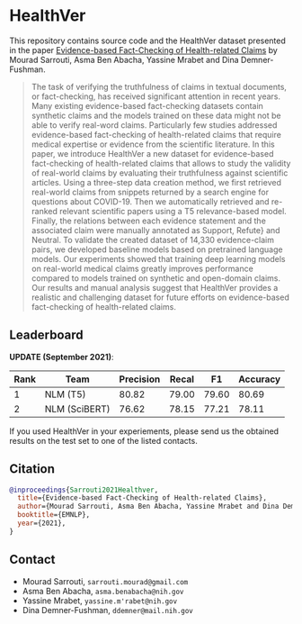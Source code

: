 # HealthVer

This repository contains source code and the HealthVer dataset presented in the paper [Evidence-based Fact-Checking of Health-related Claims]() by Mourad Sarrouti, Asma Ben Abacha, Yassine Mrabet and Dina Demner-Fushman.

> The task of verifying the truthfulness of claims in textual documents, or fact-checking, has received significant attention in recent years. Many existing evidence-based fact-checking datasets contain synthetic claims and the models trained on these data might not be able to verify real-word claims. Particularly few studies addressed evidence-based fact-checking of health-related claims that require medical expertise or evidence from the scientific literature.
In this paper, we introduce HealthVer a new dataset for evidence-based fact-checking of health-related claims that allows to study the validity of real-world claims by evaluating their truthfulness against scientific articles. Using a three-step data creation method, we first retrieved real-world claims from snippets returned by a search engine for questions about COVID-19. Then we automatically retrieved and re-ranked relevant scientific papers using a T5 relevance-based model. Finally, the relations between each evidence statement and the associated claim were manually annotated as Support, Refute} and Neutral. To validate the created dataset of 14,330 evidence-claim pairs, we developed baseline models based on pretrained language models. Our experiments showed that training deep learning models on real-world medical claims greatly improves performance compared to models trained on synthetic and open-domain claims. Our results and manual analysis suggest that HealthVer provides a realistic and challenging dataset for future efforts on evidence-based fact-checking of health-related claims.

## Leaderboard

**UPDATE (September 2021)**:

Rank | Team | Precision | Recal | F1 | Accuracy 
--- | --- | --- | --- |--- |--- 
1 | NLM (T5) | 80.82|79.00|79.60|80.69
2 | NLM (SciBERT) | 76.62|78.15|77.21|78.11

If you used HealthVer in your experiements, please send us the obtained results on the test set to one of the listed contacts. 

## Citation

```bibtex
@inproceedings{Sarrouti2021Healthver,
  title={Evidence-based Fact-Checking of Health-related Claims},
  author={Mourad Sarrouti, Asma Ben Abacha, Yassine Mrabet and Dina Demner-Fushman},
  booktitle={EMNLP},
  year={2021},
}
```

## Contact

- Mourad Sarrouti, `sarrouti.mourad@gmail.com`
- Asma Ben Abacha, `asma.benabacha@nih.gov`
- Yassine Mrabet, `yassine.m'rabet@nih.gov`
- Dina Demner-Fushman, `ddemner@mail.nih.gov`
